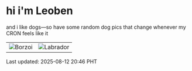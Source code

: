 # hi i'm Leoben

and i like dogs—so have some random dog pics that change whenever my CRON feels like it

|  |  |
|--------|----------|
| ![Borzoi](https://random-dog-vercel.vercel.app/api/random-borzoi?v=1755002779) | ![Labrador](https://random-dog-vercel.vercel.app/api/random-labrador?v=1755002779) |

Last updated: 2025-08-12 20:46 PHT
